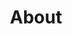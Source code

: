 ---
title: "About"

intro: >
  Hi! I'm Felipe Cordero, a **structural engineer** and **software developer** with **14+ years** in AEC. I combine my engineering background with modern tech to solve complex problems in construction and automation.

study: >
  Currently in Montréal, I'm specializing in **AI and Machine Learning** at Collège LaSalle, working with **Python**, **PyTorch**, and **predictive modeling** to build intelligent systems.

passion_title: "What I'm passionate about"
passion_text: >
  I'm passionate about applying AI to real-world engineering problems. At <a href="https://fireraven.ai" target="_blank" rel="noopener noreferrer"><strong>Fireraven</strong></a>, I'm helping develop their Low-code Security and Compliance SaaS platform for **LLM Assistants and Agents**.

  Previously at <a href="https://obralink.com" target="_blank" rel="noopener noreferrer"><strong>ObraLink</strong></a>, I led the development of **autonomous structural analysis tools** and **ML models** for concrete estimation.

mix: >
  With experience in both **structural engineering** and **software development**, I bring a unique perspective to technical challenges. I've led teams in building everything from physical structures to scalable software systems, always focusing on practical, efficient solutions.

personal: >
  Outside work, I enjoy **tennis**, **cooking**, **drums**, **swimming**, and **photography**. I also volunteer at LaSalle College, helping new students settle in.

quickfacts:
  - icon: briefcase
    title: "Current Role"
    value: 'AI Intern at <a href="https://fireraven.ai" target="_blank" rel="noopener noreferrer"><strong>Fireraven</strong></a>'
  - icon: graduation-cap
    title: "Education"
    value: "**AI and Machine Learning** at Collège LaSalle Montréal"
  - icon: language
    title: "Languages"
    value: "**English**, **Spanish**, **French**"
  - icon: heart
    title: "Interests"
    value: "Playing **tennis**, **Cooking**, **Drumming**, **Photography**, **Swimming**"

---